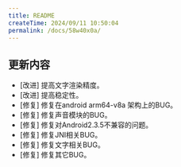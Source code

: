 ```yaml
---
title: README
createTime: 2024/09/11 10:50:04
permalink: /docs/58w40x0a/
---
```

## 更新内容

* [改进] 提高文字渲染精度。
* [改进] 提高稳定性。
* [修复] 修复在android arm64-v8a 架构上的BUG。
* [修复] 修复声音模块的BUG。
* [修复] 修复对Android2.3.5不兼容的问题。
* [修复] 修复JNI相关BUG。
* [修复] 修复文字相关BUG。
* [修复] 修复其它BUG。
